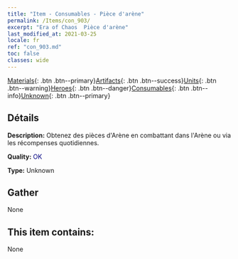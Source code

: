 ```yaml
---
title: "Item - Consumables - Pièce d'arène"
permalink: /Items/con_903/
excerpt: "Era of Chaos  Pièce d'arène"
last_modified_at: 2021-03-25
locale: fr
ref: "con_903.md"
toc: false
classes: wide
---
```

 [Materials](/fr/Items/){: .btn .btn--primary}[Artifacts](/fr/Items/Artifacts/){: .btn .btn--success}[Units](/fr/Items/Units/){: .btn .btn--warning}[Heroes](/fr/Items/Heroes/){: .btn .btn--danger}[Consumables](/fr/Items/Consumables/){: .btn .btn--info}[Unknown](/fr/Items/Unknown/){: .btn .btn--primary}

## Détails
 **Description:** Obtenez des pièces d'Arène en combattant dans l'Arène ou via les récompenses quotidiennes.

 **Quality:** <span style="color: #000080">OK</span>

 **Type:** Unknown

## Gather

  None

## This item contains:

  None

